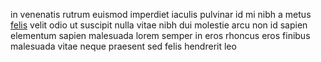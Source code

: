 in venenatis rutrum euismod imperdiet iaculis pulvinar id mi nibh a metus
[felis](generated_webpages/duis.md) velit odio ut suscipit nulla vitae nibh dui
molestie arcu non id sapien elementum sapien malesuada lorem semper in eros
rhoncus eros finibus malesuada vitae neque praesent sed felis hendrerit leo